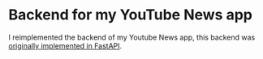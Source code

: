 # Backend for my YouTube News app

I reimplemented the backend of my Youtube News app, this backend was [originally implemented in FastAPI](https://github.com/adagio/youtube-news-backend).

